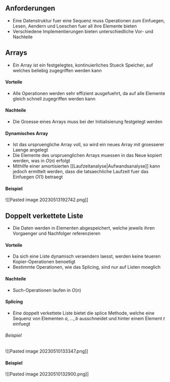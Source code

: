 ## Anforderungen
- Eine Datenstruktur fuer eine Sequenz muss Operationen zum Einfuegen, Lesen, Aendern und Loeschen fuer all ihre Elemente bieten
- Verschiedene Implementierungen bieten unterschiedliche Vor- und Nachteile
## Arrays
- Ein Array ist ein festgelegtes, kontinuierliches Stueck Speicher, auf welches beliebig zugegriffen werden kann
#### Vorteile
- Alle Operationen werden sehr effizient ausgefuehrt, da auf alle Elemente gleich schnell zugegriffen werden kann
#### Nachteile
- Die Groesse eines Arrays muss bei der Initialisierung festgelegt werden
#### Dynamisches Array
- Ist das urspruengliche Array voll, so wird ein neues Array mit groesserer Laenge angelegt
- Die Elemente des urspruenglichen Arrays muessen in das Neue kopiert werden, was in $O(n)$ erfolgt
- Mithilfe einer amortisierten [[Laufzeitanalyse|Aufwandsanalyse]] kann jedoch ermittelt werden, dass die tatsaechliche Laufzeit fuer das Einfuegen $O(1)$ betraegt
#### Beispiel
![[Pasted image 20230513192742.png]]
## Doppelt verkettete Liste
- Die Daten werden in Elementen abgespeichert, welche jeweils ihren Vorgaenger und Nachfolger referenzieren
#### Vorteile
- Da sich eine Liste dynamisch veraendern laesst, werden keine teueren Kopier-Operationen benoetigt
- Bestimmte Operationen, wie das Splicing, sind nur auf Listen moeglich
#### Nachteile
- Such-Operationen laufen in $O(n)$
#### Splicing
- Eine doppelt verkettete Liste bietet die splice Methode, welche eine Sequenz von Elementen $a, ..., b$ ausschneidet und hinter einem Element $t$ einfuegt
###### Beispiel
![[Pasted image 20230510133347.png]]
#### Beispiel
![[Pasted image 20230510132900.png]]
